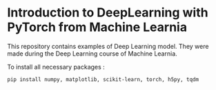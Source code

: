 # Introduction to DeepLearning with PyTorch from Machine Learnia
This repository contains examples of Deep Learning model. They were made during the Deep Learning course of Machine Learnia.

To install all necessary packages :
``` bash
pip install numpy, matplotlib, scikit-learn, torch, h5py, tqdm
```